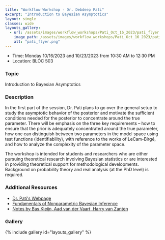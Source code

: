 ```yaml
---
title: "Workflow Workshop - Dr. Debdeep Pati"
excerpt: "Introduction to Bayesian Asymptotics"
layout: single
classes: wide
layouts_gallery:
  - url: /assets/images/workflow_workshops/Pati_Oct_16_2023/pati_flyer.png
    image_path: /assets/images/workflow_workshops/Pati_Oct_16_2023/pati_flyer.png
    alt: "pati_flyer.png"
---
```


- Time: Monday 10/16/2023 and 10/23/2023 from 10:30 AM to 12:30 PM 
- Location: BLOC 503

### Topic

Introduction to Bayesian Asymptotics

### Description

In the first part of the session, Dr. Pati plans to go over the general setup to study the asymptotic behavior of the posterior and motivate the sufficient conditions needed for the posterior to concentrate around the true parameter. There will be emphasis on the three key requirements – how to ensure that the prior is adequately concentrated around the true parameter, how one can distinguish between two parameters in the model space using test functions (identifiability), with reference to the works of LeCam-Birgé, and how to analyze the complexity of the parameter space.

The workshop is intended for students and researchers who are either pursuing theoretical research involving Bayesian statistics or are interested in providing theoretical support for methodological developments.  Background on probability theory and real analysis (at the PhD level) is required.

### Additional Resources
- [Dr. Pati's Webpage](https://web.stat.tamu.edu/~debdeep/689_s19.html)
- [Fundamentals of Nonparametric Bayesian Inference](https://www.cambridge.org/core/books/fundamentals-of-nonparametric-bayesian-inference/C96325101025D308C9F31F4470DEA2E8)
- [Notes by Bas Kleijn, Aad van der Vaart, Harry van Zanten](/assets/files/workflow_workshops/Pati_Oct_16_2023/NPBayes-LecNotes-2015.pdf)


### Gallery 

{% include gallery id="layouts_gallery" %}
